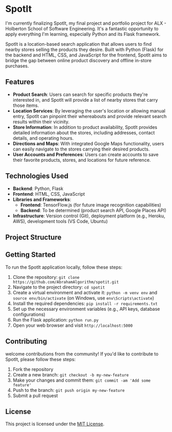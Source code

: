 # SpotIt

I'm currently finalizing SpotIt, my final project and portfolio project for ALX - Holberton School of Software Engineering. It's a fantastic opportunity to apply everything I'm learning, especially Python and its Flask framework.

SpotIt is a location-based search application that allows users to find nearby stores selling the products they desire. Built with Python (Flask) for the backend and HTML, CSS, and JavaScript for the frontend, SpotIt aims to bridge the gap between online product discovery and offline in-store purchases.

## Features

- **Product Search**: Users can search for specific products they're interested in, and SpotIt will provide a list of nearby stores that carry those items.
- **Location Services**: By leveraging the user's location or allowing manual entry, SpotIt can pinpoint their whereabouts and provide relevant search results within their vicinity.
- **Store Information**: In addition to product availability, SpotIt provides detailed information about the stores, including addresses, contact details, and operating hours.
- **Directions and Maps**: With integrated Google Maps functionality, users can easily navigate to the stores carrying their desired products.
- **User Accounts and Preferences**: Users can create accounts to save their favorite products, stores, and locations for future reference.

## Technologies Used

- **Backend**: Python, Flask
- **Frontend**: HTML, CSS, JavaScript
- **Libraries and Frameworks**:
  - **Frontend**: TensorFlow.js (for future image recognition capabilities)
  - **Backend**: To be determined (product search API, Google Places API)
- **Infrastructure**: Version control (Git), deployment platform (e.g., Heroku, AWS), development tools (VS Code, Ubuntu)

## Project Structure

## Getting Started

To run the SpotIt application locally, follow these steps:

1. Clone the repository: `git clone https://github.com/AbrahamAlgorithm/spotit.git`
2. Navigate to the project directory: `cd spotit`
3. Create a virtual environment and activate it: `python -m venv env` and `source env/bin/activate` (on Windows, use `env\Scripts\activate`)
4. Install the required dependencies: `pip install -r requirements.txt`
5. Set up the necessary environment variables (e.g., API keys, database configurations)
6. Run the Flask application: `python run.py`
7. Open your web browser and visit `http://localhost:5000`

## Contributing

welcome contributions from the community! If you'd like to contribute to SpotIt, please follow these steps:

1. Fork the repository
2. Create a new branch: `git checkout -b my-new-feature`
3. Make your changes and commit them: `git commit -am 'Add some feature'`
4. Push to the branch: `git push origin my-new-feature`
5. Submit a pull request

## License

This project is licensed under the [MIT License](LICENSE).
